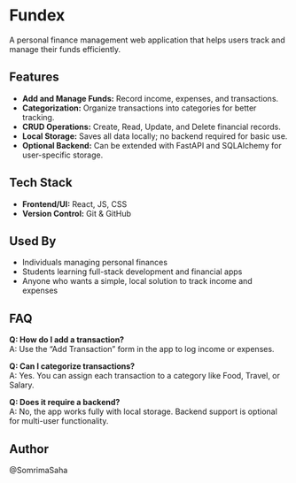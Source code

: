 # Fundex
A personal finance management web application that helps users track and manage their funds efficiently.

## Features
- **Add and Manage Funds:** Record income, expenses, and transactions.  
- **Categorization:** Organize transactions into categories for better tracking.  
- **CRUD Operations:** Create, Read, Update, and Delete financial records.  
- **Local Storage:** Saves all data locally; no backend required for basic use.  
- **Optional Backend:** Can be extended with FastAPI and SQLAlchemy for user-specific storage.

## Tech Stack
- **Frontend/UI:** React, JS, CSS
- **Version Control:** Git & GitHub  

## Used By
- Individuals managing personal finances  
- Students learning full-stack development and financial apps  
- Anyone who wants a simple, local solution to track income and expenses  

## FAQ
**Q: How do I add a transaction?**  
A: Use the “Add Transaction” form in the app to log income or expenses.  

**Q: Can I categorize transactions?**  
A: Yes. You can assign each transaction to a category like Food, Travel, or Salary.  

**Q: Does it require a backend?**  
A: No, the app works fully with local storage. Backend support is optional for multi-user functionality.  

## Author
@SomrimaSaha


